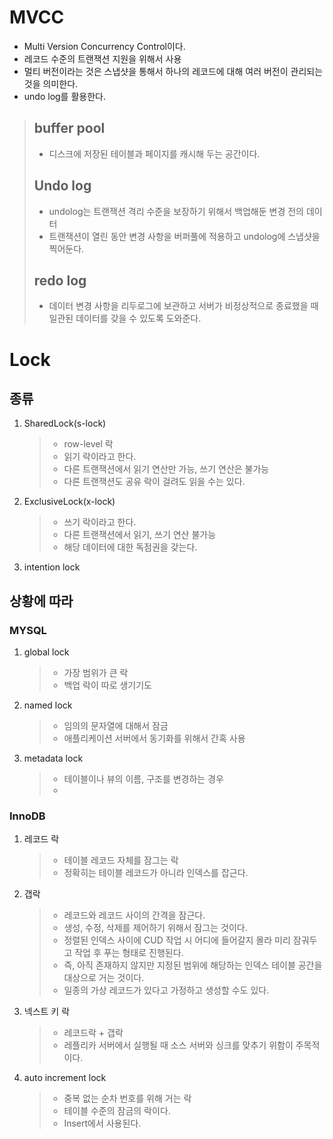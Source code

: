 # MVCC
- Multi Version Concurrency Control이다.
- 레코드 수준의 트랜잭션 지원을 위해서 사용
- 멀티 버전이라는 것은 스냅샷을 통해서 하나의 레코드에 대해 여러 버전이 관리되는 것을 의미한다.
- undo log를 활용한다.

> ## buffer pool
> - 디스크에 저장된 테이블과 페이지를 캐시해 두는 공간이다.
> 
> ## Undo log
> - undolog는 트랜잭션 격리 수준을 보장하기 위해서 백업해둔 변경 전의 데이터
> - 트랜잭션이 열린 동안 변경 사항을 버퍼풀에 적용하고 undolog에 스냅샷을 찍어둔다.
> 
> ## redo log
> - 데이터 변경 사항을 리두로그에 보관하고 서버가 비정상적으로 종료했을 때 일관된 데이터를 갖을 수 있도록 도와준다.
> 
 
# Lock

## 종류
1. SharedLock(s-lock)
    > - row-level 락
    > - 읽기 락이라고 한다.
    > - 다른 트랜잭션에서 읽기 연산만 가능, 쓰기 연산은 불가능
    > - 다른 트랜잭션도 공유 락이 걸려도 읽을 수는 있다.
2. ExclusiveLock(x-lock)
    > - 쓰기 락이라고 한다.
    > - 다른 트랜잭션에서 읽기, 쓰기 연산 불가능
    > - 해당 데이터에 대한 독점권을 갖는다.
3. intention lock

## 상황에 따라 
### MYSQL
1. global lock
    > - 가장 범위가 큰 락
    > - 백업 락이 따로 생기기도 
2. named lock
   > - 임의의 문자열에 대해서 잠금
   > - 애플리케이션 서버에서 동기화를 위해서 간혹 사용
3. metadata lock
   > - 테이블이나 뷰의 이름, 구조를 변경하는 경우
   > -

### InnoDB
1. 레코드 락
    > - 테이블 레코드 자체를 잠그는 락
    > - 정확히는 테이블 레코드가 아니라 인덱스를 잡근다.
2. 갭락
    > - 레코드와 레코드 사이의 간격을 잠근다.
    > - 생성, 수정, 삭제를 제어하기 위해서 잠그는 것이다. 
    > - 정렬된 인덱스 사이에 CUD 작업 시 어디에 들어갈지 몰라 미리 잠궈두고 작업 후 푸는 형태로 진행된다. 
    > - 즉, 아직 존재하지 않지만 지정된 범위에 해당하는 인덱스 테이블 공간을 대상으로 거는 것이다. 
    > - 일종의 가상 레코드가 있다고 가정하고 생성할 수도 있다. 
3. 넥스트 키 락
    > - 레코드락 + 갭락
    > - 레플리카 서버에서 실행될 때 소스 서버와 싱크를 맞추기 위함이 주목적이다. 
4. auto increment lock
    > - 중복 없는 순차 번호를 위해 거는 락
    > - 테이블 수준의 잠금의 락이다.
    > - Insert에서 사용된다.
